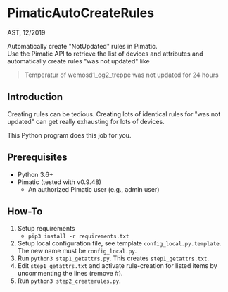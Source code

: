 # PimaticAutoCreateRules
AST, 12/2019

Automatically create "NotUpdated" rules in Pimatic.  
Use the Pimatic API to retrieve the list of devices and attributes and automatically create rules "was not updated" like

> Temperatur of wemosd1_og2_treppe was not updated for 24 hours



## Introduction

Creating rules can be tedious. Creating lots of identical rules for "was not updated" can get  really exhausting for lots of devices.

This Python program does this job for you.



## Prerequisites
* Python 3.6+
* Pimatic (tested with v0.9.48)
  * An authorized Pimatic user (e.g., admin user)


## How-To
1. Setup requirements
   * `pip3 install -r requirements.txt`
2. Setup local configuration file, see template `config_local.py.template`. The new name must be `config_local.py`.
3. Run `python3 step1_getattrs.py`. This creates `step1_getattrs.txt`.
4. Edit `step1_getattrs.txt` and activate rule-creation for listed items by uncommenting the lines (remove #).
5. Run `python3 step2_createrules.py`.


